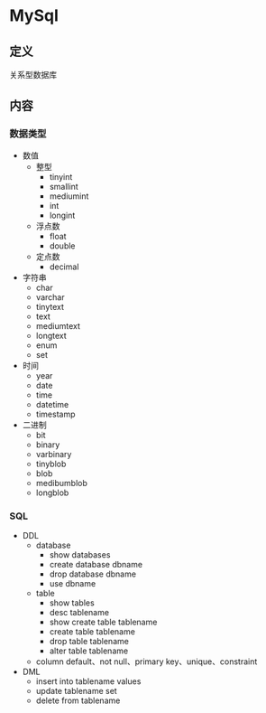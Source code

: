 # MySql #

## 定义 ##
关系型数据库

## 内容 ##
### 数据类型 ###
  - 数值
    - 整型
      - tinyint
      - smallint
      - mediumint
      - int
      - longint
    - 浮点数
      - float
      - double
    - 定点数
      - decimal
  - 字符串
    - char
    - varchar
    - tinytext
    - text
    - mediumtext
    - longtext
    - enum
    - set
  - 时间
    - year
    - date
    - time
    - datetime
    - timestamp
  - 二进制
    - bit
    - binary
    - varbinary
    - tinyblob
    - blob
    - medibumblob
    - longblob

### SQL ###
  - DDL
    - database
      - show databases 
      - create database dbname 
      - drop database dbname
      - use dbname
    - table
      - show tables
      - desc tablename
      - show create table tablename
      - create table tablename
      - drop table tablename
      - alter table tablename
    - column
      default、not null、primary key、unique、constraint
  - DML 
    - insert into tablename values
    - update tablename set 
    - delete from tablename